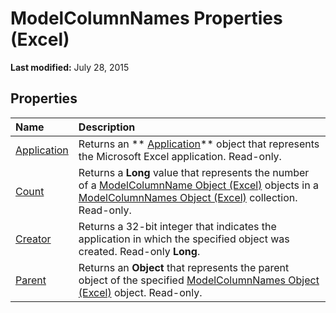 
# ModelColumnNames Properties (Excel)

 **Last modified:** July 28, 2015


## Properties



|**Name**|**Description**|
|:-----|:-----|
| [Application](09a0a219-b4eb-4ead-f058-5b9a04e98dc9.md)|Returns an  ** [Application](19b73597-5cf9-4f56-8227-b5211f657f6f.md)** object that represents the Microsoft Excel application. Read-only.|
| [Count](05cb425d-5981-d630-b849-132a9c957aed.md)|Returns a  **Long** value that represents the number of a [ModelColumnName Object (Excel)](63a5eefe-b54d-0075-c116-8a752c881834.md) objects in a [ModelColumnNames Object (Excel)](3a8a966f-b987-a77b-1d4c-eb7b35179f8b.md) collection. Read-only.|
| [Creator](1930bfbe-b409-8368-0ff7-7556c500cc95.md)|Returns a 32-bit integer that indicates the application in which the specified object was created. Read-only  **Long**.|
| [Parent](5e9b23fc-892d-b457-95f7-9cc2fedd1cd3.md)|Returns an  **Object** that represents the parent object of the specified [ModelColumnNames Object (Excel)](3a8a966f-b987-a77b-1d4c-eb7b35179f8b.md) object. Read-only.|
